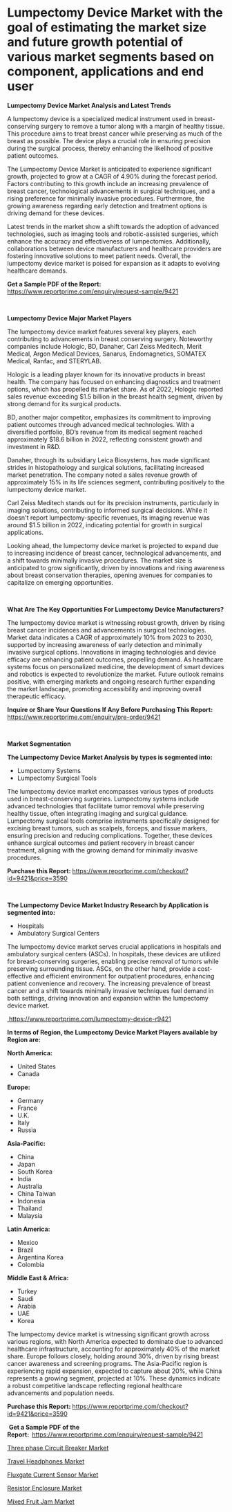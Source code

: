<p><h1>Lumpectomy Device Market with the goal of estimating the market size and future growth potential of various market segments based on component, applications and end user</h1></p><p><strong>Lumpectomy Device Market Analysis and Latest Trends</strong></p>
<p><p>A lumpectomy device is a specialized medical instrument used in breast-conserving surgery to remove a tumor along with a margin of healthy tissue. This procedure aims to treat breast cancer while preserving as much of the breast as possible. The device plays a crucial role in ensuring precision during the surgical process, thereby enhancing the likelihood of positive patient outcomes.</p><p>The Lumpectomy Device Market is anticipated to experience significant growth, projected to grow at a CAGR of 4.90% during the forecast period. Factors contributing to this growth include an increasing prevalence of breast cancer, technological advancements in surgical techniques, and a rising preference for minimally invasive procedures. Furthermore, the growing awareness regarding early detection and treatment options is driving demand for these devices. </p><p>Latest trends in the market show a shift towards the adoption of advanced technologies, such as imaging tools and robotic-assisted surgeries, which enhance the accuracy and effectiveness of lumpectomies. Additionally, collaborations between device manufacturers and healthcare providers are fostering innovative solutions to meet patient needs. Overall, the lumpectomy device market is poised for expansion as it adapts to evolving healthcare demands.</p></p>
<p><strong>Get a Sample PDF of the Report:&nbsp;</strong> <a href="https://www.reportprime.com/enquiry/request-sample/9421?utm_campaign=1991&utm_medium=2&utm_source=Github&utm_content=ia&utm_term=25122024&utm_id=lumpectomy-device">https://www.reportprime.com/enquiry/request-sample/9421</a></p>
<p>&nbsp;</p>
<p><strong>Lumpectomy Device Major Market Players</strong></p>
<p><p>The lumpectomy device market features several key players, each contributing to advancements in breast conserving surgery. Noteworthy companies include Hologic, BD, Danaher, Carl Zeiss Meditech, Merit Medical, Argon Medical Devices, Sanarus, Endomagnetics, SOMATEX Medical, Ranfac, and STERYLAB.</p><p>Hologic is a leading player known for its innovative products in breast health. The company has focused on enhancing diagnostics and treatment options, which has propelled its market share. As of 2022, Hologic reported sales revenue exceeding $1.5 billion in the breast health segment, driven by strong demand for its surgical products.</p><p>BD, another major competitor, emphasizes its commitment to improving patient outcomes through advanced medical technologies. With a diversified portfolio, BD’s revenue from its medical segment reached approximately $18.6 billion in 2022, reflecting consistent growth and investment in R&D.</p><p>Danaher, through its subsidiary Leica Biosystems, has made significant strides in histopathology and surgical solutions, facilitating increased market penetration. The company noted a sales revenue growth of approximately 15% in its life sciences segment, contributing positively to the lumpectomy device market.</p><p>Carl Zeiss Meditech stands out for its precision instruments, particularly in imaging solutions, contributing to informed surgical decisions. While it doesn't report lumpectomy-specific revenues, its imaging revenue was around $1.5 billion in 2022, indicating potential for growth in surgical applications.</p><p>Looking ahead, the lumpectomy device market is projected to expand due to increasing incidence of breast cancer, technological advancements, and a shift towards minimally invasive procedures. The market size is anticipated to grow significantly, driven by innovations and rising awareness about breast conservation therapies, opening avenues for companies to capitalize on emerging opportunities.</p></p>
<p>&nbsp;</p>
<p><strong>What Are The Key Opportunities For Lumpectomy Device Manufacturers?</strong></p>
<p><p>The lumpectomy device market is witnessing robust growth, driven by rising breast cancer incidences and advancements in surgical technologies. Market data indicates a CAGR of approximately 10% from 2023 to 2030, supported by increasing awareness of early detection and minimally invasive surgical options. Innovations in imaging technologies and device efficacy are enhancing patient outcomes, propelling demand. As healthcare systems focus on personalized medicine, the development of smart devices and robotics is expected to revolutionize the market. Future outlook remains positive, with emerging markets and ongoing research further expanding the market landscape, promoting accessibility and improving overall therapeutic efficacy.</p></p>
<p><strong>Inquire or Share Your Questions If Any Before Purchasing This Report:</strong> <a href="https://www.reportprime.com/enquiry/pre-order/9421?utm_campaign=1991&utm_medium=2&utm_source=Github&utm_content=ia&utm_term=25122024&utm_id=lumpectomy-device">https://www.reportprime.com/enquiry/pre-order/9421</a></p>
<p>&nbsp;</p>
<p><strong>Market Segmentation</strong></p>
<p><strong>The Lumpectomy Device Market Analysis by types is segmented into:</strong></p>
<p><ul><li>Lumpectomy Systems</li><li>Lumpectomy Surgical Tools</li></ul></p>
<p><p>The lumpectomy device market encompasses various types of products used in breast-conserving surgeries. Lumpectomy systems include advanced technologies that facilitate tumor removal while preserving healthy tissue, often integrating imaging and surgical guidance. Lumpectomy surgical tools comprise instruments specifically designed for excising breast tumors, such as scalpels, forceps, and tissue markers, ensuring precision and reducing complications. Together, these devices enhance surgical outcomes and patient recovery in breast cancer treatment, aligning with the growing demand for minimally invasive procedures.</p></p>
<p><strong>Purchase this Report:&nbsp;</strong><a href="https://www.reportprime.com/checkout?id=9421&price=3590&utm_campaign=1991&utm_medium=2&utm_source=Github&utm_content=ia&utm_term=25122024&utm_id=lumpectomy-device">https://www.reportprime.com/checkout?id=9421&price=3590</a></p>
<p>&nbsp;</p>
<p><strong>The Lumpectomy Device Market Industry Research by Application is segmented into:</strong></p>
<p><ul><li>Hospitals</li><li>Ambulatory Surgical Centers</li></ul></p>
<p><p>The lumpectomy device market serves crucial applications in hospitals and ambulatory surgical centers (ASCs). In hospitals, these devices are utilized for breast-conserving surgeries, enabling precise removal of tumors while preserving surrounding tissue. ASCs, on the other hand, provide a cost-effective and efficient environment for outpatient procedures, enhancing patient convenience and recovery. The increasing prevalence of breast cancer and a shift towards minimally invasive techniques fuel demand in both settings, driving innovation and expansion within the lumpectomy device market.</p></p>
<p><a href="https://www.reportprime.com/lumpectomy-device-r9421?utm_campaign=1991&utm_medium=2&utm_source=Github&utm_content=ia&utm_term=25122024&utm_id=lumpectomy-device">&nbsp;https://www.reportprime.com/lumpectomy-device-r9421</a></p>
<p><strong>In terms of Region, the Lumpectomy Device Market Players available by Region are:</strong></p>
<p>
    <p> <strong> North America: </strong>
        <ul>
            <li>United States</li>
            <li>Canada</li>
        </ul>
        </p> 
    <p> <strong> Europe: </strong>
        <ul>
            <li>Germany</li>
            <li>France</li>
            <li>U.K.</li>
            <li>Italy</li>
            <li>Russia</li>
        </ul>
        </p> 
    <p> <strong> Asia-Pacific: </strong>
        <ul>
            <li>China</li>
            <li>Japan</li>
            <li>South Korea</li>
            <li>India</li>
            <li>Australia</li>
            <li>China Taiwan</li>
            <li>Indonesia</li>
            <li>Thailand</li>
            <li>Malaysia</li>
        </ul>
        </p> 
    <p> <strong> Latin America: </strong>
        <ul>
            <li>Mexico</li>
            <li>Brazil</li>
            <li>Argentina Korea</li>
            <li>Colombia</li>
        </ul>
        </p> 
    <p> <strong> Middle East & Africa: </strong>
        <ul>
            <li>Turkey</li>
            <li>Saudi</li>
            <li>Arabia</li>
            <li>UAE</li>
            <li>Korea</li>
        </ul>
    </p>
    </p>
<p><p>The lumpectomy device market is witnessing significant growth across various regions, with North America expected to dominate due to advanced healthcare infrastructure, accounting for approximately 40% of the market share. Europe follows closely, holding around 30%, driven by rising breast cancer awareness and screening programs. The Asia-Pacific region is experiencing rapid expansion, expected to capture about 20%, while China represents a growing segment, projected at 10%. These dynamics indicate a robust competitive landscape reflecting regional healthcare advancements and population needs.</p></p>
<p><strong>Purchase this Report: </strong><a href="https://www.reportprime.com/checkout?id=9421&price=3590&utm_campaign=1991&utm_medium=2&utm_source=Github&utm_content=ia&utm_term=25122024&utm_id=lumpectomy-device">https://www.reportprime.com/checkout?id=9421&price=3590</a></p>
<p>&nbsp;<strong>Get a Sample PDF of the Report:&nbsp;&nbsp;</strong><a href="https://www.reportprime.com/enquiry/request-sample/9421?utm_campaign=1991&utm_medium=2&utm_source=Github&utm_content=ia&utm_term=25122024&utm_id=lumpectomy-device">https://www.reportprime.com/enquiry/request-sample/9421</a></p>
<p><strong></strong></p>
<p><p><a href="https://www.linkedin.com/pulse/according-latest-three-phase-circuit-breaker-market-forecast-p1lke?utm_campaign=1991&utm_medium=2&utm_source=Github&utm_content=ia&utm_term=25122024&utm_id=lumpectomy-device">Three phase Circuit Breaker Market</a></p><p><a href="https://www.linkedin.com/pulse/travel-headphones-market-analysis-report-predicts-trends-growth-9za4e?utm_campaign=1991&utm_medium=2&utm_source=Github&utm_content=ia&utm_term=25122024&utm_id=lumpectomy-device">Travel Headphones Market</a></p><p><a href="https://www.linkedin.com/pulse/fluxgate-current-sensor-market-growth-outlook-107cagr-challenges-0oc8e?utm_campaign=1991&utm_medium=2&utm_source=Github&utm_content=ia&utm_term=25122024&utm_id=lumpectomy-device">Fluxgate Current Sensor Market</a></p><p><a href="https://www.linkedin.com/pulse/resistor-enclosure-market-global-analysis-trends-forecasts-ydkie?utm_campaign=1991&utm_medium=2&utm_source=Github&utm_content=ia&utm_term=25122024&utm_id=lumpectomy-device">Resistor Enclosure Market</a></p><p><a href="https://www.linkedin.com/pulse/mixed-fruit-jam-market-report-2024-2031-highlights-growth-e3o0e?utm_campaign=1991&utm_medium=2&utm_source=Github&utm_content=ia&utm_term=25122024&utm_id=lumpectomy-device">Mixed Fruit Jam Market</a></p></p>